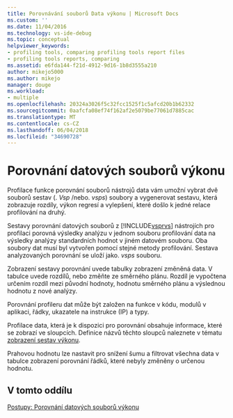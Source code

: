 ```yaml
---
title: Porovnávání souborů Data výkonu | Microsoft Docs
ms.custom: ''
ms.date: 11/04/2016
ms.technology: vs-ide-debug
ms.topic: conceptual
helpviewer_keywords:
- profiling tools, comparing profiling tools report files
- profiling tools reports, comparing
ms.assetid: e6fda144-f21d-4912-9d16-1b8d3555a210
author: mikejo5000
ms.author: mikejo
manager: douge
ms.workload:
- multiple
ms.openlocfilehash: 20324a3026f5c32fcc1525f1c5afcd20b1b62332
ms.sourcegitcommit: 0aafcfa08ef74f162af2e5079be77061d7885cac
ms.translationtype: MT
ms.contentlocale: cs-CZ
ms.lasthandoff: 06/04/2018
ms.locfileid: "34690728"
---
```

# <a name="compare-performance-data-files"></a>Porovnání datových souborů výkonu
Profilace funkce porovnání souborů nástrojů data vám umožní vybrat dvě souborů sestav (. *Vsp* /nebo. *vsps*) soubory a vygenerovat sestavu, která zobrazuje rozdíly, výkon regresí a vylepšení, které došlo k jedné relace profilování na druhý.  
  
 Sestavy porovnání datových souborů z [!INCLUDE[vsprvs](../code-quality/includes/vsprvs_md.md)] nástrojích pro profilaci porovná výsledky analýzu v jednom souboru profilování data na výsledky analýzy standardních hodnot v jiném datovém souboru. Oba soubory dat musí byl vytvořen pomocí stejné metody profilování. Sestava analyzovaných porovnání se uloží jako. *vsps* souboru.  
  
 Zobrazení sestavy porovnání uvede tabulky zobrazení změněná data. V tabulce uvede rozdílů, nebo změňte ze směrného plánu. Rozdíl je vypočtena určením rozdíl mezi původní hodnoty, hodnotu směrného plánu a výslednou hodnotu z nové analýzy.  
  
 Porovnání profileru dat může být založen na funkce v kódu, modulů v aplikaci, řádky, ukazatele na instrukce (IP) a typy.  
  
 Profilace data, která je k dispozici pro porovnání obsahuje informace, které se zobrazí ve sloupcích. Definice názvů těchto sloupců naleznete v tématu [zobrazení sestav výkonu](../profiling/performance-report-views.md).  
  
 Prahovou hodnotu lze nastavit pro snížení šumu a filtrovat všechna data v tabulce zobrazení porovnání řádků, které nebyly změněny o určenou hodnotu.  
  
## <a name="in-this-section"></a>V tomto oddílu  
 [Postupy: Porovnání datových souborů výkonu](../profiling/how-to-compare-performance-data-files.md)